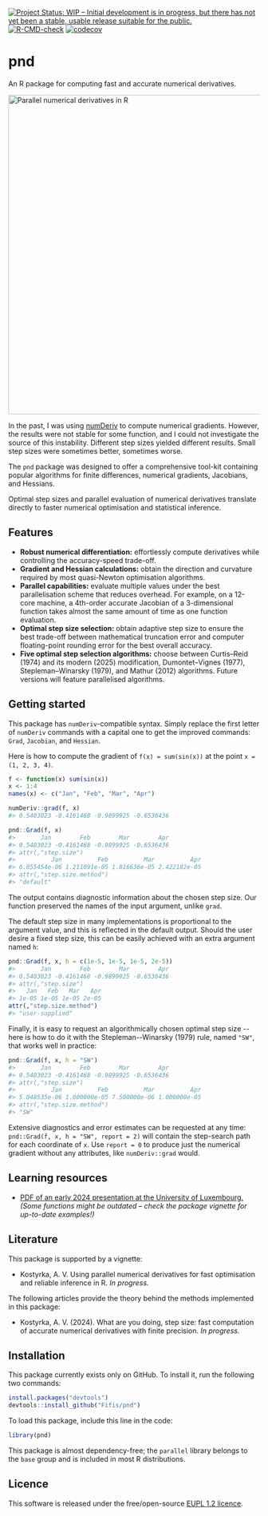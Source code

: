 <!-- badges: start -->
[![Project Status: WIP – Initial development is in progress, but there has not yet been a stable, usable release suitable for the public.](https://www.repostatus.org/badges/latest/wip.svg)](https://www.repostatus.org/#wip)
[![R-CMD-check](https://github.com/Fifis/pnd/actions/workflows/R-CMD-check.yaml/badge.svg)](https://github.com/Fifis/pnd/actions/workflows/R-CMD-check.yaml)
[![codecov](https://codecov.io/gh/Fifis/pnd/graph/badge.svg?token=2ZTHBCRLBR)](https://app.codecov.io/gh/Fifis/pnd)
<!-- badges: end -->

# pnd

An R package for computing fast and accurate numerical derivatives.

<img src="https://kostyrka.lu/user/pages/05.programming/05.pnd.package/parallel-numerical-derivatives-R-package.png" alt="Parallel numerical derivatives in R" width="640"/>

In the past, I was using [numDeriv](https://CRAN.R-project.org/package=numDeriv) to compute numerical gradients.
However, the results were not stable for some function, and I could not investigate the source of this instability.
Different step sizes yielded different results. Small step sizes were sometimes better, sometimes worse.

The `pnd` package was designed to offer a comprehensive tool-kit containing popular algorithms for finite differences, numerical gradients, Jacobians, and Hessians.

Optimal step sizes and parallel evaluation of numerical derivatives translate directly to faster numerical optimisation and statistical inference.


## Features
- **Robust numerical differentiation:** effortlessly compute derivatives while controlling the accuracy-speed trade-off.
- **Gradient and Hessian calculations:** obtain the direction and curvature required by most quasi-Newton optimisation algorithms.
- **Parallel capabilities:** evaluate multiple values under the best parallelisation scheme that reduces overhead. For example, on a 12-core machine, a 4th-order accurate Jacobian of a 3-dimensional function takes almost the same amount of time as one function evaluation.
- **Optimal step size selection:** obtain adaptive step size to ensure the best trade-off between mathematical truncation error and computer floating-point rounding error for the best overall accuracy.
- **Five optimal step selection algorithms:** choose between Curtis–Reid (1974) and its modern (2025) modification, Dumontet–Vignes (1977), Stepleman–Winarsky (1979), and Mathur (2012) algorithms. Future versions will feature parallelised algorithms.

## Getting started

This package has `numDeriv`-compatible syntax.
Simply replace the first letter of `numDeriv` commands with a capital one to get the improved commands: `Grad`, `Jacobian`, and `Hessian`.

Here is how to compute the gradient of `f(x) = sum(sin(x))` at the point `x = (1, 2, 3, 4)`.

```r
f <- function(x) sum(sin(x))
x <- 1:4
names(x) <- c("Jan", "Feb", "Mar", "Apr")

numDeriv::grad(f, x)
#> 0.5403023 -0.4161468 -0.9899925 -0.6536436

pnd::Grad(f, x)
#>       Jan        Feb        Mar        Apr
#> 0.5403023 -0.4161468 -0.9899925 -0.6536436
#> attr(,"step.size")
#>          Jan          Feb          Mar          Apr
#> 6.055454e-06 1.211091e-05 1.816636e-05 2.422182e-05
#> attr(,"step.size.method")
#> "default"
```

The output contains diagnostic information about the chosen step size. Our function
preserved the names of the input argument, unlike `grad`.

The default step size in many implementations is proportional to the argument value, and this is reflected in the default output.
Should the user desire a fixed step size, this can be easily achieved with an extra argument named `h`:

```r
pnd::Grad(f, x, h = c(1e-5, 1e-5, 1e-5, 2e-5))
#>       Jan        Feb        Mar        Apr 
#> 0.5403023 -0.4161468 -0.9899925 -0.6536436 
#> attr(,"step.size")
#>   Jan   Feb   Mar   Apr 
#> 1e-05 1e-05 1e-05 2e-05 
attr(,"step.size.method")
#> "user-supplied"
```

Finally, it is easy to request an algorithmically chosen optimal step size -- here is how to do it with the Stepleman--Winarsky (1979) rule, named `"SW"`, that works well in practice:

```r
pnd::Grad(f, x, h = "SW")
#>       Jan        Feb        Mar        Apr 
#> 0.5403023 -0.4161468 -0.9899925 -0.6536436 
#> attr(,"step.size")
#>          Jan          Feb          Mar          Apr 
#> 5.048535e-06 1.000000e-05 7.500000e-06 1.000000e-05 
#> attr(,"step.size.method")
#> "SW"
```

Extensive diagnostics and error estimates can be requested at any time:
`pnd::Grad(f, x, h = "SW", report = 2)` will contain the step-search path for each coordinate of `x`.
Use `report = 0` to produce just the numerical gradient without any attributes, like `numDeriv::grad` would.

## Learning resources

- [PDF of an early 2024 presentation at the University of Luxembourg.](https://kostyrka.lu/en/education/presentations/2024-brown-bag-seminar.pdf) *(Some functions might be outdated – check the package vignette for up-to-date examples!)*

## Literature

This package is supported by a vignette:

* Kostyrka, A. V. Using parallel numerical derivatives for fast optimisation and reliable inference in R. *In progress.*

The following articles provide the theory behind the methods implemented in this package:

* Kostyrka, A. V. (2024). What are you doing, step size: fast computation of accurate numerical derivatives with finite precision. *In progress.*

## Installation

This package currently exists only on GitHub. To install it, run the following two commands:
```r
install.packages("devtools")
devtools::install_github("Fifis/pnd")
```

To load this package, include this line in the code:
```r
library(pnd)
```

This package is almost dependency-free; the `parallel` library belongs to the `base`
group and is included in most R distributions.

## Licence

This software is released under the free/open-source [EUPL 1.2 licence](https://joinup.ec.europa.eu/collection/eupl/eupl-text-eupl-12).
